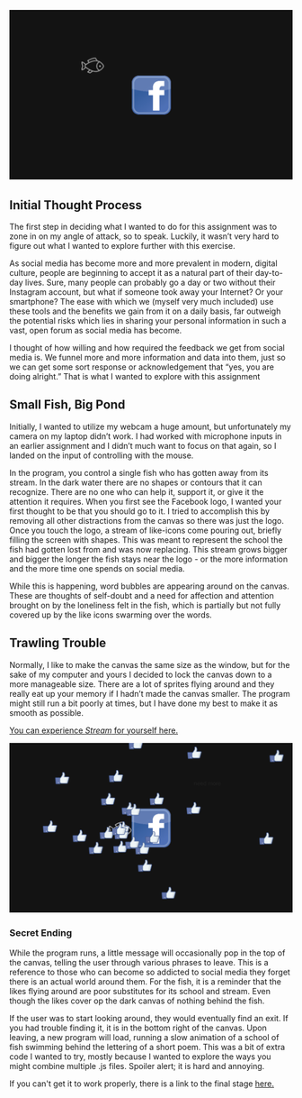 ![](pic1.png)

## Initial Thought Process

The first step in deciding what I wanted to do for this assignment was to zone in on my angle of attack, so to speak. Luckily, it wasn’t very hard to figure out what I wanted to explore further with this exercise. 

As social media has become more and more prevalent in modern, digital culture, people are beginning to accept it as a natural part of their day-to-day lives. Sure, many people can probably go a day or two without their Instagram account, but what if someone took away your Internet? Or your smartphone? The ease with which we (myself very much included) use these tools and the benefits we gain from it on a daily basis, far outweigh the potential risks which lies in sharing your personal information in such a vast, open forum as social media has become. 

I thought of how willing and how required the feedback we get from social media is. We funnel more and more information and data into them, just so we can get some sort response or acknowledgement that “yes, you are doing alright.” That is what I wanted to explore with this assignment

## Small Fish, Big Pond

Initially, I wanted to utilize my webcam a huge amount, but unfortunately my camera on my laptop didn’t work. I had worked with microphone inputs in an earlier assignment and I didn’t much want to focus on that again, so I landed on the input of controlling with the mouse. 

In the program, you control a single fish who has gotten away from its stream. In the dark water there are no shapes or contours that it can recognize. There are no one who can help it, support it, or give it the attention it requires. When you first see the Facebook logo, I wanted your first thought to be that you should go to it. I tried to accomplish this by removing all other distractions from the canvas so there was just the logo. Once you touch the logo, a stream of like-icons come pouring out, briefly filling the screen with shapes. This was meant to represent the school the fish had gotten lost from and was now replacing. This stream grows bigger and bigger the longer the fish stays near the logo - or the more information and the more time one spends on social media. 

While this is happening, word bubbles are appearing around on the canvas. These are thoughts of self-doubt and a need for affection and attention brought on by the loneliness felt in the fish, which is partially but not fully covered up by the like icons swarming over the words. 

## Trawling Trouble
Normally, I like to make the canvas the same size as the window, but for the sake of my computer and yours I decided to lock the canvas down to a more manageable size. There are a lot of sprites flying around and they really eat up your memory if I hadn’t made the canvas smaller. The program might still run a bit poorly at times, but I have done my best to make it as smooth as possible. 

[You can experience *Stream* for yourself here.](https://cdn.rawgit.com/AnnesFlashBack/Mini-Exercises/f80a25a0/MiniEx-04/MiniEx-04/index.html)

![](pic2.png)

### Secret Ending
While the program runs, a little message will occasionally pop in the top of the canvas, telling the user through various phrases to leave. This is a reference to those who can become so addicted to social media they forget there is an actual world around them. For the fish, it is a reminder that the likes flying around are poor substitutes for its school and stream. Even though the likes cover op the dark canvas of nothing behind the fish. 

If the user was to start looking around, they would eventually find an exit. If you had trouble finding it, it is in the bottom right of the canvas. Upon leaving, a new program will load, running a slow animation of a school of fish swimming behind the lettering of a short poem. This was a bit of extra code I wanted to try, mostly because I wanted to explore the ways you might combine multiple .js files. Spoiler alert; it is hard and annoying. 

If you can't get it to work properly, there is a link to the final stage [here.](https://cdn.rawgit.com/AnnesFlashBack/Mini-Exercises/9978aed2/MiniEx-04%20(Extra)/MiniEx-04-Extra/index.html)



